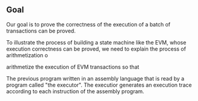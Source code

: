 ## Goal

Our goal is to prove the correctness of the execution of a batch of transactions can be proved.

To illustrate the process of building a state machine like the EVM, whose execution correctness can be proved, 
we need to explain the process of arithmetization o 

 arithmetize the execution of EVM transactions so that


The previous program written in an assembly language that is
read by a program called "the executor".
The executior generates an execution trace according to each instruction of 
the assembly program.